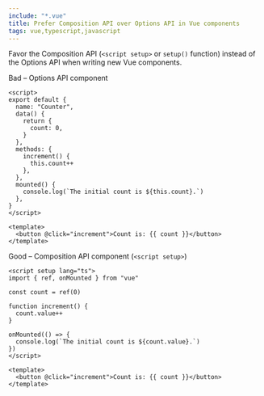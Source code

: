 ```yaml
---
include: "*.vue"
title: Prefer Composition API over Options API in Vue components
tags: vue,typescript,javascript
---
```


Favor the Composition API (`<script setup>` or `setup()` function) instead of the Options API when writing new Vue components.

Bad – Options API component

```vue
<script>
export default {
  name: "Counter",
  data() {
    return {
      count: 0,
    }
  },
  methods: {
    increment() {
      this.count++
    },
  },
  mounted() {
    console.log(`The initial count is ${this.count}.`)
  },
}
</script>

<template>
  <button @click="increment">Count is: {{ count }}</button>
</template>
```

Good – Composition API component (`<script setup>`)

```vue
<script setup lang="ts">
import { ref, onMounted } from "vue"

const count = ref(0)

function increment() {
  count.value++
}

onMounted(() => {
  console.log(`The initial count is ${count.value}.`)
})
</script>

<template>
  <button @click="increment">Count is: {{ count }}</button>
</template>
```
